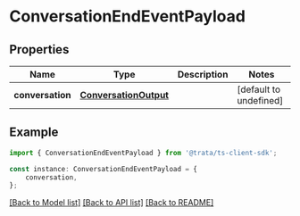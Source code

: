 # ConversationEndEventPayload


## Properties

Name | Type | Description | Notes
------------ | ------------- | ------------- | -------------
**conversation** | [**ConversationOutput**](ConversationOutput.md) |  | [default to undefined]

## Example

```typescript
import { ConversationEndEventPayload } from '@trata/ts-client-sdk';

const instance: ConversationEndEventPayload = {
    conversation,
};
```

[[Back to Model list]](../README.md#documentation-for-models) [[Back to API list]](../README.md#documentation-for-api-endpoints) [[Back to README]](../README.md)

